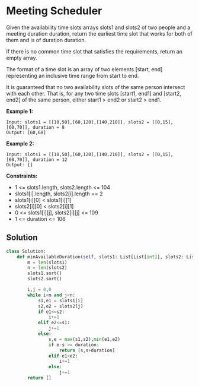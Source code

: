 <h1>Meeting Scheduler</h1>

<p>
Given the availability time slots arrays slots1 and slots2 of two people and a meeting duration duration, return the earliest time slot that works for both of them and is of duration duration.

If there is no common time slot that satisfies the requirements, return an empty array.

The format of a time slot is an array of two elements [start, end] representing an inclusive time range from start to end.

It is guaranteed that no two availability slots of the same person intersect with each other. That is, for any two time slots [start1, end1] and [start2, end2] of the same person, either start1 > end2 or start2 > end1.

<b>Example 1:</b>

    Input: slots1 = [[10,50],[60,120],[140,210]], slots2 = [[0,15],[60,70]], duration = 8
    Output: [60,68]
    
<b>Example 2:</b>

    Input: slots1 = [[10,50],[60,120],[140,210]], slots2 = [[0,15],[60,70]], duration = 12
    Output: []
    
<b>Constraints:</b>

- 1 <= slots1.length, slots2.length <= 104
- slots1[i].length, slots2[i].length == 2
- slots1[i][0] < slots1[i][1]
- slots2[i][0] < slots2[i][1]
- 0 <= slots1[i][j], slots2[i][j] <= 109
- 1 <= duration <= 106

<h2>Solution</h2>

```python
class Solution:
    def minAvailableDuration(self, slots1: List[List[int]], slots2: List[List[int]], duration: int) -> List[int]:
        m = len(slots1)
        n = len(slots2)
        slots1.sort()
        slots2.sort()

        i,j = 0,0
        while i<m and j<n:
            s1,e1 = slots1[i]
            s2,e2 = slots2[j]
            if e1<=s2:
                i+=1
            elif e2<=s1:
                j+=1
            else:
                s,e = max(s1,s2),min(e1,e2)
                if e-s >= duration:
                    return [s,s+duration]
                elif e1<e2:
                    i+=1
                else:
                    j+=1
        return []
```
